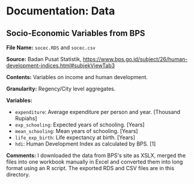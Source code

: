 # Documentation: Data

## Socio-Economic Variables from BPS

 **File Name:** `socec.RDS` and `socec.csv`
 
 **Source:** Badan Pusat Statistik, <https://www.bps.go.id/subject/26/human-development-indices.html#subjekViewTab3>
 
 **Contents:** Variables on income and human development.
 
 **Granularity:** Regency/City level aggregates.
 
 **Variables:**
 
 * `expenditure`: Average expenditure per person and year. [Thousand Rupiahs]
 * `exp_schooling`: Expected years of schooling. [Years]
 * `mean_schooling`: Mean years of schooling. [Years]
 * `life_exp_birth`: Life expectancy at birth. [Years]
 * `hdi`: Human Development Index as calculated by BPS. [1]
 
**Comments:** I downloaded the data from BPS's site as XSLX, merged the files into one workbook manually in Excel and converted them into long format using an R script. The exported RDS and CSV files are in this directory.
